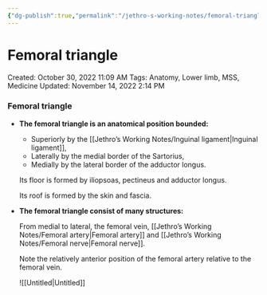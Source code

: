 ```yaml
---
{"dg-publish":true,"permalink":"/jethro-s-working-notes/femoral-triangle/","dgPassFrontmatter":true}
---
```



# Femoral triangle

Created: October 30, 2022 11:09 AM
Tags: Anatomy, Lower limb, MSS, Medicine
Updated: November 14, 2022 2:14 PM

### Femoral triangle

- **The femoral triangle is an anatomical position bounded:**
    - Superiorly by the [[Jethro’s Working Notes/Inguinal ligament\|Inguinal ligament]],
    - Laterally by the medial border of the Sartorius,
    - Medially by the lateral border of the adductor longus.
    
    Its floor is formed by iliopsoas, pectineus and adductor longus.
    
    Its roof is formed by the skin and fascia.
    
- ************************************************************************************************The femoral triangle consist of many structures:************************************************************************************************
    
    From medial to lateral, the femoral vein, [[Jethro’s Working Notes/Femoral artery\|Femoral artery]] and [[Jethro’s Working Notes/Femoral nerve\|Femoral nerve]].
    
    Note the relatively anterior position of the femoral artery relative to the femoral vein.
    
    ![[Untitled\|Untitled]]
